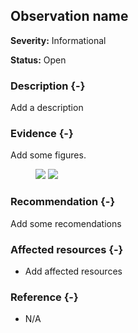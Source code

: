 ## Observation name

**Severity:** Informational

**Status:** Open

### Description {-}

Add a description

### Evidence {-}

Add some figures.

<figure style="display:block">
    <img style="max-width:100%" src="../../figures/matias-barrios-observation-1.png"/>
    <img style="max-width:100%" src="../../figures/matias-barrios-observation-2.png"/>
</figure>

### Recommendation {-}

Add some recomendations

### Affected resources {-}

- Add affected resources

### Reference {-}

- N/A
